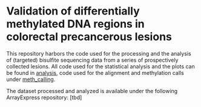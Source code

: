 # Validation of differentially methylated DNA regions in colorectal precancerous lesions

This repository harbors the code used for the processing and the analysis of (targeted) bisulfite sequencing data from a series of prospectively collected lesions.
All code used for the statistical analysis and the plots can be found in [analysis](https://github.com/emsonder/validation_dmrs/tree/main/analysis), code used for the alignment and methylation calls under [meth_calling](https://github.com/emsonder/validation_dmrs/tree/main/meth_calling). 

The dataset processed and analyzed is available under the following ArrayExpress repository: [tbd]
